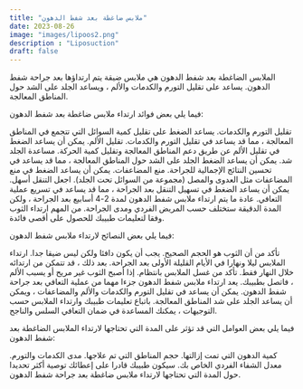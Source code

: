 ```yaml
---
title: "ملابس ضاغطة بعد شفط الدهون"
date: 2023-08-26
image: "images/lipoos2.png"
description : "Liposuction"
draft: false
---
```


الملابس الضاغطة بعد شفط الدهون هي ملابس ضيقة يتم ارتداؤها بعد جراحة شفط الدهون. يساعد على تقليل التورم والكدمات والألم ، ويساعد الجلد على الشد حول المناطق المعالجة.

فيما يلي بعض فوائد ارتداء ملابس ضاغطة بعد شفط الدهون:

تقليل التورم والكدمات. يساعد الضغط على تقليل كمية السوائل التي تتجمع في المناطق المعالجة ، مما قد يساعد في تقليل التورم والكدمات.
تقليل الألم. يمكن أن يساعد الضغط في تقليل الألم عن طريق دعم المناطق المعالجة وتقليل كمية الحركة.
مساعدة الجلد شد. يمكن أن يساعد الضغط الجلد على الشد حول المناطق المعالجة ، مما قد يساعد في تحسين النتائج الإجمالية للجراحة.
منع المضاعفات. يمكن أن يساعد الضغط في منع المضاعفات مثل العدوى والمصل (مجموعة من السوائل تحت الجلد).
اجعل التنقل أسهل. يمكن أن يساعد الضغط في تسهيل التنقل بعد الجراحة ، مما قد يساعد في تسريع عملية التعافي.
عادة ما يتم ارتداء ملابس شفط الدهون لمدة 2-4 أسابيع بعد الجراحة ، ولكن المدة الدقيقة ستختلف حسب المريض الفردي ومدى الجراحة. من المهم ارتداء الثوب وفقا لتعليمات طبيبك للحصول على أقصى فائدة.

فيما يلي بعض النصائح لارتداء ملابس شفط الدهون:

تأكد من أن الثوب هو الحجم الصحيح. يجب أن يكون دافئا ولكن ليس ضيقا جدا.
ارتداء الملابس ليلا ونهارا في الأيام القليلة الأولى بعد الجراحة. بعد ذلك ، قد تتمكن من ارتدائه خلال النهار فقط.
تأكد من غسل الملابس بانتظام.
إذا أصبح الثوب غير مريح أو يسبب الألم ، فاتصل بطبيبك.
يعد ارتداء ملابس شفط الدهون جزءا مهما من عملية التعافي بعد جراحة شفط الدهون. يمكن أن يساعد في تقليل التورم والكدمات والألم والمضاعفات ، ويمكن أن يساعد الجلد على شد المناطق المعالجة. باتباع تعليمات طبيبك وارتداء الملابس حسب التوجيهات ، يمكنك المساعدة في ضمان التعافي السلس والناجح.

فيما يلي بعض العوامل التي قد تؤثر على المدة التي تحتاجها لارتداء الملابس الضاغطة بعد شفط الدهون:

كمية الدهون التي تمت إزالتها.
حجم المناطق التي تم علاجها.
مدى الكدمات والتورم.
معدل الشفاء الفردي الخاص بك.
سيكون طبيبك قادرا على إعطائك توصية أكثر تحديدا حول المدة التي تحتاجها لارتداء ملابس ضاغطة بعد جراحة شفط الدهون.